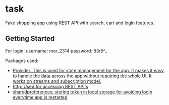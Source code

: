 # task

Fake shopping app using REST API with search, cart and login features.

## Getting Started

For login:
username: mor_2314
password: 83r5^_

Packages used:

- [Provider: This is used for state management for the app. It makes it easy to handle the data across the app without requiring the whole UI. It works on streams and subscription model. ](https://pub.dev/packages/provider)
- [http: Used for accessing REST API's](https://docs.flutter.dev/cookbookhttps://pub.dev/packages/http)
- [sharedpreferences: storing token in local storage for avoiding login everytime app is restarted](https://pub.dev/packages/shared_preferences)


